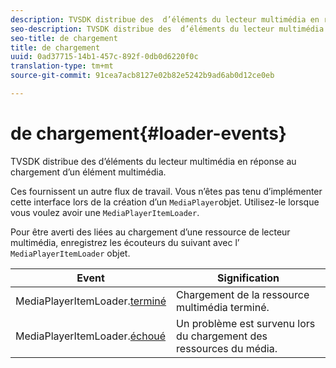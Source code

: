 ```yaml
---
description: TVSDK distribue des  d’éléments du lecteur multimédia en réponse au chargement d’un élément multimédia.
seo-description: TVSDK distribue des  d’éléments du lecteur multimédia en réponse au chargement d’un élément multimédia.
seo-title: de chargement
title: de chargement
uuid: 0ad37715-14b1-457c-892f-0db0d6220f0c
translation-type: tm+mt
source-git-commit: 91cea7acb8127e02b82e5242b9ad6ab0d12ce0eb

---
```



# de chargement{#loader-events}

TVSDK distribue des  d’éléments du lecteur multimédia en réponse au chargement d’un élément multimédia.

Ces  fournissent un autre flux de travail. Vous n’êtes pas tenu d’implémenter cette interface lors de la création d’un `MediaPlayer`objet. Utilisez-le lorsque vous voulez avoir une `MediaPlayerItemLoader`.

Pour être averti des  liées au chargement d’une ressource de lecteur multimédia, enregistrez les écouteurs du suivant avec l’ `MediaPlayerItemLoader` objet.

| Event | Signification |
|---|---|
| MediaPlayerItemLoader.[terminé](https://help.adobe.com/en_US/primetime/api/psdk/asdoc-dhls_1.4/com/adobe/mediacore/MediaPlayerItemLoader.html#event:completed) | Chargement de la ressource multimédia terminé. |
| MediaPlayerItemLoader.[échoué](https://help.adobe.com/en_US/primetime/api/psdk/asdoc-dhls_1.4/com/adobe/mediacore/MediaPlayerItemLoader.html#event:failed) | Un problème est survenu lors du chargement des ressources du média. |
